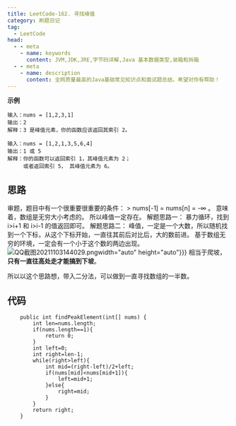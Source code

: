 ```yaml
---
title: LeetCode-162. 寻找峰值
category: 刷题日记
tag:
  - LeetCode
head:
  - - meta
    - name: keywords
      content: JVM,JDK,JRE,字节码详解,Java 基本数据类型,装箱和拆箱
  - - meta
    - name: description
      content: 全网质量最高的Java基础常见知识点和面试题总结，希望对你有帮助！
---
```

**示例**
```
输入：nums = [1,2,3,1]
输出：2
解释：3 是峰值元素，你的函数应该返回其索引 2。
```
```
输入：nums = [1,2,1,3,5,6,4]
输出：1 或 5 
解释：你的函数可以返回索引 1，其峰值元素为 2；
     或者返回索引 5， 其峰值元素为 6。
```
## 思路
审题，题目中有一个很重要很重要的条件： > nums[-1] = nums[n] = -∞ 。
意味着，数组是无穷大小考虑的。
所以峰值一定存在。
解题思路一：
暴力循环，找到 i>i+1 和 i>i-1 的值返回即可。
解题思路二：
峰值，一定是一个大数，所以随机找到一个下标，从这个下标开始，一直往其前后对比后，大的数前进。
基于数组无穷的环境，一定会有一个小于这个数的两边出现。
![QQ截图20211103144029.png](https://www.leyuna.xyz/image/2021-11-03/QQ截图20211103144029.png)width="auto" height="auto"}}}
相当于爬坡，**只有一直往高处走才能搞到下坡**。

所以以这个思路想，带入二分法，可以做到一直寻找数组的一半数。
## 代码
```
    public int findPeakElement(int[] nums) {
        int len=nums.length;
        if(nums.length==1){
            return 0;
        }
        int left=0;
        int right=len-1;
        while(right>left){
            int mid=(right-left)/2+left;
            if(nums[mid]<nums[mid+1]){
                left=mid+1;
            }else{
                right=mid;
            }
        }
        return right;
    }
```
